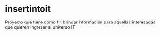 # insertintoit
Proyecto que tiene como fin brindar información para aquellas interesadas que quieren ingresar al universo IT 
